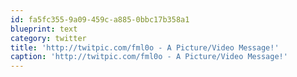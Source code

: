 ```yaml
---
id: fa5fc355-9a09-459c-a885-0bbc17b358a1
blueprint: text
category: twitter
title: 'http://twitpic.com/fml0o - A Picture/Video Message!'
caption: 'http://twitpic.com/fml0o - A Picture/Video Message!'
---
```

